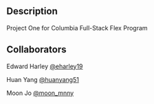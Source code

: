 ## Description

Project One for Columbia Full-Stack Flex Program

## Collaborators

Edward Harley [@eharley19](https://github.com/eharley19)

Huan Yang [@huanyang51](https://github.com/huanyang51)

Moon Jo [@moon_mnny](https://github.com/moon-mnny)
